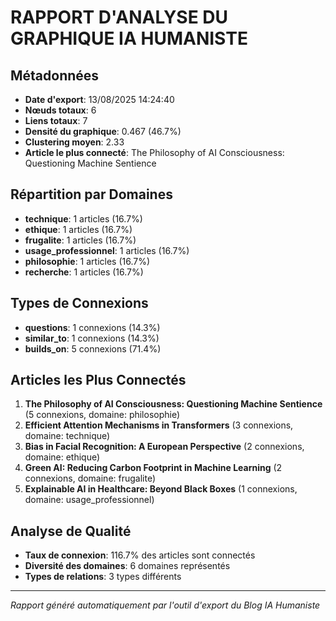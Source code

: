 # RAPPORT D'ANALYSE DU GRAPHIQUE IA HUMANISTE

## Métadonnées
- **Date d'export**: 13/08/2025 14:24:40
- **Nœuds totaux**: 6
- **Liens totaux**: 7
- **Densité du graphique**: 0.467 (46.7%)
- **Clustering moyen**: 2.33
- **Article le plus connecté**: The Philosophy of AI Consciousness: Questioning Machine Sentience

## Répartition par Domaines
- **technique**: 1 articles (16.7%)
- **ethique**: 1 articles (16.7%)
- **frugalite**: 1 articles (16.7%)
- **usage_professionnel**: 1 articles (16.7%)
- **philosophie**: 1 articles (16.7%)
- **recherche**: 1 articles (16.7%)

## Types de Connexions
- **questions**: 1 connexions (14.3%)
- **similar_to**: 1 connexions (14.3%)
- **builds_on**: 5 connexions (71.4%)

## Articles les Plus Connectés
1. **The Philosophy of AI Consciousness: Questioning Machine Sentience** (5 connexions, domaine: philosophie)
2. **Efficient Attention Mechanisms in Transformers** (3 connexions, domaine: technique)
3. **Bias in Facial Recognition: A European Perspective** (2 connexions, domaine: ethique)
4. **Green AI: Reducing Carbon Footprint in Machine Learning** (2 connexions, domaine: frugalite)
5. **Explainable AI in Healthcare: Beyond Black Boxes** (1 connexions, domaine: usage_professionnel)

## Analyse de Qualité
- **Taux de connexion**: 116.7% des articles sont connectés
- **Diversité des domaines**: 6 domaines représentés
- **Types de relations**: 3 types différents

---

*Rapport généré automatiquement par l'outil d'export du Blog IA Humaniste*
